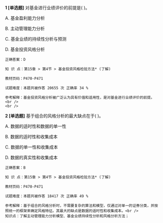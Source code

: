 **1 [单选题]** 对基金进行业绩评价的前提是( )。

A. 基金盈利能力分析

B. 主动管理能力分析

C. 基金业绩的持续性分析与预测

D. 基金投资风格分析 

```
正确答案：D

知 识 点：第15章 > 第4节 > 基金投资风格检验方法* (了解)

教材页码：P470-P471

试题难度：本题共被作答 20655 次 正确率 34 %

参考解释：基金投资风格分析被广泛认为具有价值和适用性，是对基金进行业绩评价的前提。<br />
<br />
```


**2 [单选题]** 基于组合的风格分析的最大缺点在于( )。

A. 数据的适时性和数据的单一性

B. 数据的适时性和收集成本

C. 数据的单一性和收集成本

D. 数据的真实性和收集成本 

```
正确答案：B

知 识 点：第15章 > 第4节 > 基金投资风格检验方法* (了解)

教材页码：P470-P471

试题难度：本题共被作答 18417 次 正确率 49 %

参考解释：基于组合的风格分析时，不需要复杂的算法和模型，仅通过对单一的证券分类，并按照统一的框架来确定风格特征。其最大的缺点是数据的适时性和收集成本。<br />
知识点：了解主动管理能力分析模型、基金业绩持续性分析和风格分析方法；
```

